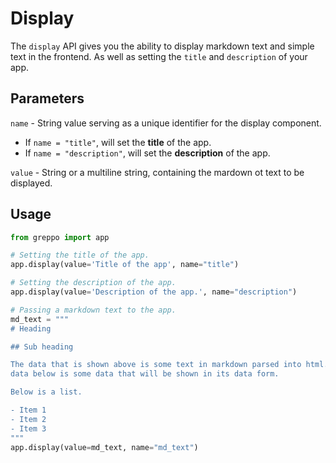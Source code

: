 # Display

The `display` API gives you the ability to display markdown text and simple text in the frontend. As well as setting the `title` and `description` of your app.

## Parameters

`name` - String value serving as a unique identifier for the display component.

- If `name = "title"`, will set the **title** of the app.
- If `name = "description"`, will set the **description** of the app.

`value` - String or a multiline string, containing the mardown ot text to be displayed. 

## Usage

```python
from greppo import app

# Setting the title of the app.
app.display(value='Title of the app', name="title")

# Setting the description of the app.
app.display(value='Description of the app.', name="description")

# Passing a markdown text to the app.
md_text = """
# Heading

## Sub heading

The data that is shown above is some text in markdown parsed into html. The
data below is some data that will be shown in its data form.

Below is a list.

- Item 1
- Item 2
- Item 3
"""
app.display(value=md_text, name="md_text")
```
